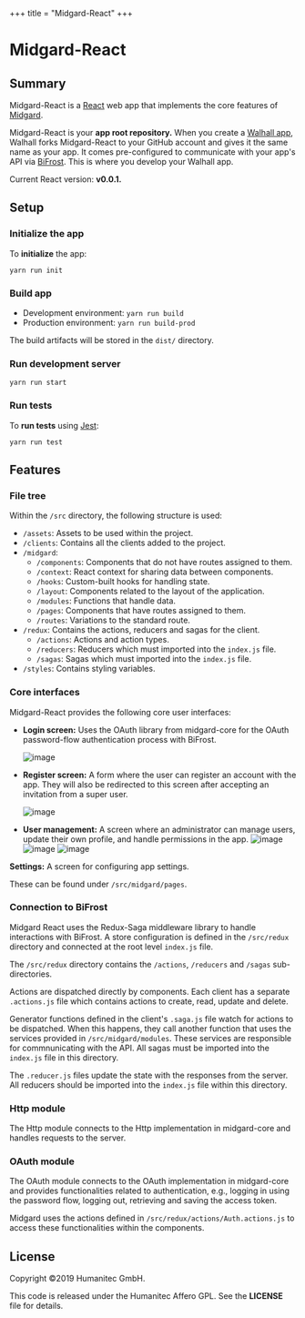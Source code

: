 +++
title = "Midgard-React"
+++

# Midgard-React

## Summary

Midgard-React is a [React](https://reactjs.org/) web app that implements the core features of [Midgard](https://docs.walhall.io/walhall/midgard).

Midgard-React is your **app root repository.** When you create a [Walhall app](https://docs.walhall.io/walhall), Walhall forks Midgard-React to your GitHub account and gives it the same name as your app. It comes pre-configured to communicate with your app's API via [BiFrost](https://docs.walhall.io/walhall/bifrost). This is where you develop your Walhall app.

Current React version: **v0.0.1.**

## Setup

### Initialize the app

To **initialize** the app:

`yarn run init`

### Build app

-  Development environment: `yarn run build`
-  Production environment: `yarn run build-prod`

The build artifacts will be stored in the `dist/` directory.

### Run development server

`yarn run start`

### Run tests

To **run tests** using [Jest](https://jestjs.io/): 

`yarn run test`

## Features

### File tree

Within the `/src` directory, the following structure is used:

-  `/assets`: Assets to be used within the project.
-  `/clients`: Contains all the clients added to the project.
-  `/midgard`: 
    -  `/components`: Components that do not have routes assigned to them.
    -  `/context`: React context for sharing data between components.
    -  `/hooks`: Custom-built hooks for handling state.
    -  `/layout`: Components related to the layout of the application.
    -  `/modules`: Functions that handle data.
    -  `/pages`: Components that have routes assigned to them.
    -  `/routes`: Variations to the standard route.
-  `/redux`: Contains the actions, reducers and sagas for the client.
    -  `/actions`: Actions and action types.
    -  `/reducers`: Reducers which must imported into the `index.js` file.
    -  `/sagas`: Sagas which must imported into the `index.js` file.
-  `/styles`: Contains styling variables.

### Core interfaces

Midgard-React provides the following core user interfaces:

- **Login screen:** Uses the OAuth library from midgard-core for the OAuth password-flow authentication process with BiFrost.

    ![image](/src/assets/screenshots/login.png)
- **Register screen:** A form where the user can register an account with the app. They will also be redirected to this screen after accepting an invitation from a super user.

    ![image](/src/assets/screenshots/register.png)
- **User management:** A screen where an administrator can manage users, update their own profile, and handle permissions in the app.
    ![image](/src/assets/screenshots/settings.png)
    ![image](/src/assets/screenshots/current_users.png)
    ![image](/src/assets/screenshots/user_group.png)

**Settings:** A screen for configuring app settings.

These can be found under `/src/midgard/pages`.

### Connection to BiFrost

Midgard React uses the Redux-Saga middleware library to handle interactions with BiFrost.
A store configuration is defined in the `/src/redux` directory and connected at the root level `index.js` file.

The `/src/redux` directory contains the `/actions`, `/reducers` and `/sagas` sub-directories.

Actions are dispatched directly by components. Each client has a separate `.actions.js` file which contains actions to create, read, update and delete.

Generator functions defined in the client's `.saga.js` file watch for actions to be dispatched. When this happens, they call another function that uses the services provided in `/src/midgard/modules`. These services are responsible for commnunicating with the API. All sagas must be imported into the `index.js` file in this directory.

The `.reducer.js` files update the state with the responses from the server. All reducers should be imported into the `index.js` file within this directory.

### Http module

The Http module connects to the Http implementation in midgard-core and handles requests to the server.

### OAuth module

The OAuth module connects to the OAuth implementation in midgard-core and provides functionalities related to authentication, e.g., logging in using the password flow, logging out, retrieving and saving the access token.

Midgard uses the actions defined in `/src/redux/actions/Auth.actions.js` to access these functionalities within the components.

## License

Copyright &#169;2019 Humanitec GmbH.

This code is released under the Humanitec Affero GPL. See the **LICENSE** file for details.
